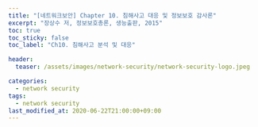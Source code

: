 ```yaml
---
title: "[네트워크보안] Chapter 10. 침해사고 대응 및 정보보호 감사론"
excerpt: "장상수 저, 정보보호총론, 생능출판, 2015"
toc: true
toc_sticky: false
toc_label: "Ch10. 침해사고 분석 및 대응"

header:
  teaser: /assets/images/network-security/network-security-logo.jpeg

categories:
  - network security
tags:
  - network security
last_modified_at: 2020-06-22T21:00:00+09:00
---  
```









































